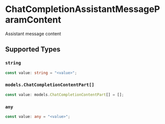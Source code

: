 # ChatCompletionAssistantMessageParamContent

Assistant message content


## Supported Types

### `string`

```typescript
const value: string = "<value>";
```

### `models.ChatCompletionContentPart[]`

```typescript
const value: models.ChatCompletionContentPart[] = [];
```

### `any`

```typescript
const value: any = "<value>";
```

